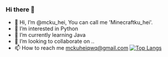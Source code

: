 ### Hi there 👋


- 👋 Hi, I’m @mcku_hei, You can call me 'Minecraftku_hei'.
- 👀 I’m interested in Python
- 🌱 I’m currently learning Java
- 💞️ I’m looking to collaborate on .. 
- 📫 How to reach me mckuheiqwq@gmail.com
[![Top Langs](https://github-readme-stats.vercel.app/api/top-langs/?username=mckuhei&layout=compact)](https://github.com/anuraghazra/github-readme-stats)
<!--
**mckuhei/mckuhei** is a ✨ _special_ ✨ repository because its `README.md` (this file) appears on your GitHub profile.

Here are some ideas to get you started:

- 🔭 I’m currently working on ...
- 🌱 I’m currently learning ...
- 👯 I’m looking to collaborate on ...
- 🤔 I’m looking for help with ...
- 💬 Ask me about ...
- 📫 How to reach me: ...
- 😄 Pronouns: ...
- ⚡ Fun fact: ...
-->
